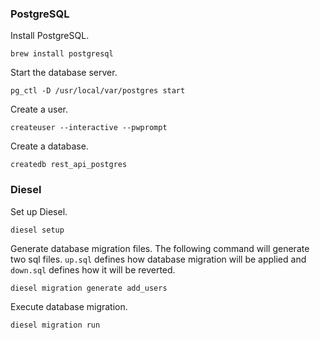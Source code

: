 ### PostgreSQL
Install PostgreSQL.
```
brew install postgresql
```

Start the database server.
```
pg_ctl -D /usr/local/var/postgres start
```

Create a user.
```
createuser --interactive --pwprompt
```

Create a database.
```
createdb rest_api_postgres
```

### Diesel
Set up Diesel.
```
diesel setup
```

Generate database migration files. The following command will generate two sql files. `up.sql` defines how database migration will be applied and `down.sql` defines how it will be reverted.
```
diesel migration generate add_users
```

Execute database migration.
```
diesel migration run
```